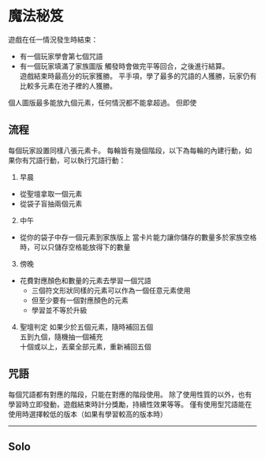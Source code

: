 # 魔法秘笈
遊戲在任一情況發生時結束：
- 有一個玩家學會第七個咒語
- 有一個玩家填滿了家族圖版
觸發時會做完平等回合，之後進行結算。  
遊戲結束時最高分的玩家獲勝。
平手項，學了最多的咒語的人獲勝，玩家仍有比較多元素在池子裡的人獲勝。
  
個人圖版最多能放九個元素，任何情況都不能拿超過。
但即使
  
## 流程
每個玩家設置同樣八張元素卡。
每輪皆有幾個階段，以下為每輪的內建行動，如果你有咒語行動，可以執行咒語行動：
1. 早晨
- 從聖壇拿取一個元素
- 從袋子盲抽兩個元素
2. 中午
- 從你的袋子中存一個元素到家族版上
當卡片能力讓你儲存的數量多於家族空格時，可以只儲存空格能放得下的數量
3. 傍晚
- 花費對應顏色和數量的元素去學習一個咒語
    - 三個符文形狀同樣的元素可以作為一個任意元素使用
    - 但至少要有一個對應顏色的元素
    - 學習並不等於升級
4. 聖壇判定 
如果少於五個元素，隨時補回五個  
五到九個，隨機抽一個補充  
十個或以上，丟棄全部元素，重新補回五個  

## 咒語
每個咒語都有對應的階段，只能在對應的階段使用。
除了使用性質的以外，也有學習時立即發動，遊戲結束時計分獎勵，持續性效果等等。
僅有使用型咒語能在使用時選擇較低的版本（如果有學習較高的版本時）

---

## Solo
